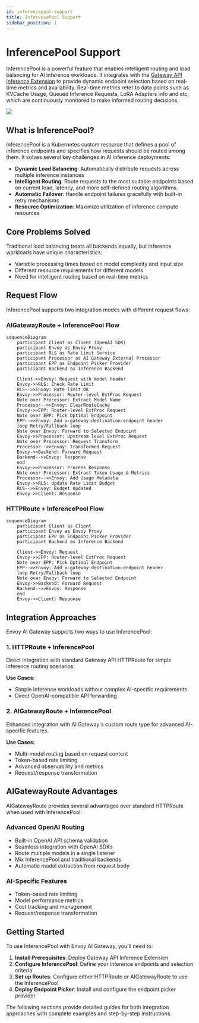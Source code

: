 ```yaml
---
id: inferencepool-support
title: InferencePool Support
sidebar_position: 1
---
```


# InferencePool Support

InferencePool is a powerful feature that enables intelligent routing and load balancing for AI inference workloads. It integrates with the [Gateway API Inference Extension](https://gateway-api-inference-extension.sigs.k8s.io/) to provide dynamic endpoint selection based on real-time metrics and availability. Real-time metrics refer to data points such as KVCache Usage, Queued Inference Requests, LoRA Adapters info and etc, which are continuously monitored to make informed routing decisions.

![](/img/request-flow.png)

## What is InferencePool?

InferencePool is a Kubernetes custom resource that defines a pool of inference endpoints and specifies how requests should be routed among them. It solves several key challenges in AI inference deployments:

- **Dynamic Load Balancing**: Automatically distribute requests across multiple inference instances
- **Intelligent Routing**: Route requests to the most suitable endpoints based on current load, latency, and more self-defined routing algorithms.
- **Automatic Failover**: Handle endpoint failures gracefully with built-in retry mechanisms
- **Resource Optimization**: Maximize utilization of inference compute resources

## Core Problems Solved

Traditional load balancing treats all backends equally, but inference workloads have unique characteristics:
- Variable processing times based on model complexity and input size
- Different resource requirements for different models
- Need for intelligent routing based on real-time metrics

## Request Flow

InferencePool supports two integration modes with different request flows:

### AIGatewayRoute + InferencePool Flow

```mermaid
sequenceDiagram
    participant Client as Client (OpenAI SDK)
    participant Envoy as Envoy Proxy
    participant RLS as Rate Limit Service
    participant Processor as AI Gateway External Processor
    participant EPP as Endpoint Picker Provider
    participant Backend as Inference Backend

    Client->>Envoy: Request with model header
    Envoy->>RLS: Check Rate Limit
    RLS-->>Envoy: Rate limit OK
    Envoy->>Processor: Router-level ExtProc Request
    Note over Processor: Extract Model Name
    Processor-->>Envoy: ClearRouteCache
    Envoy->>EPP: Router-level ExtProc Request
    Note over EPP: Pick Optimal Endpoint
    EPP-->>Envoy: Add x-gateway-destination-endpoint header
    loop Retry/Fallback loop
    Note over Envoy: Forward to Selected Endpoint
    Envoy->>Processor: Upstream-level ExtProc Request
    Note over Processor: Request Transform
    Processor-->>Envoy: Transformed Request
    Envoy->>Backend: Forward Request
    Backend-->>Envoy: Response
    end
    Envoy->>Processor: Process Response
    Note over Processor: Extract Token Usage & Metrics
    Processor-->>Envoy: Add Usage Metadata
    Envoy->>RLS: Update Rate Limit Budget
    RLS-->>Envoy: Budget Updated
    Envoy->>Client: Response
```

### HTTPRoute + InferencePool Flow

```mermaid
sequenceDiagram
    participant Client as Client
    participant Envoy as Envoy Proxy
    participant EPP as Endpoint Picker Provider
    participant Backend as Inference Backend

    Client->>Envoy: Request
    Envoy->>EPP: Router-level ExtProc Request
    Note over EPP: Pick Optimal Endpoint
    EPP-->>Envoy: Add x-gateway-destination-endpoint header
    loop Retry/Fallback loop
    Note over Envoy: Forward to Selected Endpoint
    Envoy->>Backend: Forward Request
    Backend-->>Envoy: Response
    end
    Envoy->>Client: Response
```

## Integration Approaches

Envoy AI Gateway supports two ways to use InferencePool:

### 1. HTTPRoute + InferencePool
Direct integration with standard Gateway API HTTPRoute for simple inference routing scenarios.

**Use Cases:**
- Simple inference workloads without complex AI-specific requirements
- Direct OpenAI-compatible API forwarding

### 2. AIGatewayRoute + InferencePool
Enhanced integration with AI Gateway's custom route type for advanced AI-specific features.

**Use Cases:**
- Multi-model routing based on request content
- Token-based rate limiting
- Advanced observability and metrics
- Request/response transformation

## AIGatewayRoute Advantages

AIGatewayRoute provides several advantages over standard HTTPRoute when used with InferencePool:

### Advanced OpenAI Routing

- Built-in OpenAI API schema validation
- Seamless integration with OpenAI SDKs
- Route multiple models in a single listener
- Mix InferencePool and traditional backends
- Automatic model extraction from request body

### AI-Specific Features

- Token-based rate limiting
- Model performance metrics
- Cost tracking and management
- Request/response transformation

## Getting Started

To use InferencePool with Envoy AI Gateway, you'll need to:

1. **Install Prerequisites**: Deploy Gateway API Inference Extension
2. **Configure InferencePool**: Define your inference endpoints and selection criteria
3. **Set up Routes**: Configure either HTTPRoute or AIGatewayRoute to use the InferencePool
4. **Deploy Endpoint Picker**: Install and configure the endpoint picker provider

The following sections provide detailed guides for both integration approaches with complete examples and step-by-step instructions.
